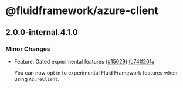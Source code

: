 # @fluidframework/azure-client

## 2.0.0-internal.4.1.0

### Minor Changes

-   Feature: Gated experimental features ([#15029](https://github.com/microsoft/FluidFramework/pull-requests/15029)) [fc74ff201a](https://github.com/microsoft/FluidFramework/commits/fc74ff201a738a44c42fdc91323d8469ec6a50f2)

    You can now opt in to experimental Fluid Framework features when using `AzureClient`.
